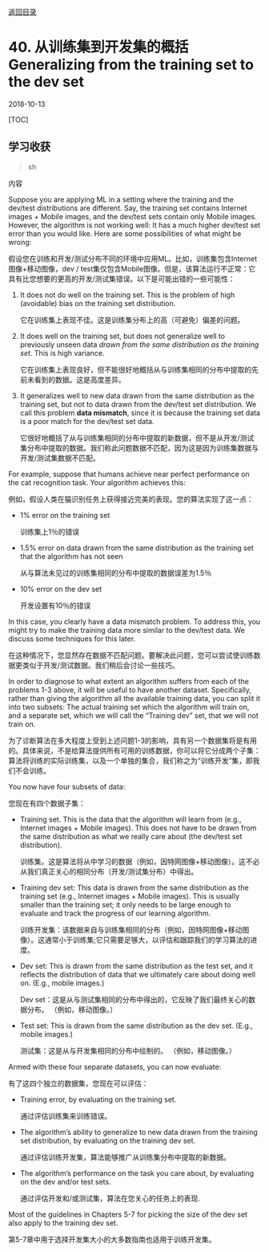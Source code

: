 [返回目录](../MLY_index.html)

# 40. 从训练集到开发集的概括 Generalizing from the training set to the dev set

2018-10-13

[TOC]

## 学习收获

> sh

内容

Suppose you are applying ML in a setting where the training and the dev/test distributions are different. Say, the training set contains Internet images + Mobile images, and the dev/test sets contain only Mobile images. However, the algorithm is not working well: It has a much higher dev/test set error than you would like. Here are some possibilities of what might be wrong:

假设您在训练和开发/测试分布不同的环境中应用ML。比如，训练集包含Internet图像+移动图像，dev / test集仅包含Mobile图像。但是，该算法运行不正常：它具有比您想要的更高的开发/测试集错误。以下是可能出错的一些可能性：

1. It does not do well on the training set. This is the problem of high (avoidable) bias on the training set distribution.

   它在训练集上表现不佳。这是训练集分布上的高（可避免）偏差的问题。

2. It does well on the training set, but does not generalize well to previously unseen data *drawn from the same distribution as the training set*. This is high variance.

   它在训练集上表现良好，但不能很好地概括从与训练集相同的分布中提取的先前未看到的数据。这是高度差异。

3. It generalizes well to new data drawn from the same distribution as the training set, but not to data drawn from the dev/test set distribution. We call this problem **data mismatch**, since it is because the training set data is a poor match for the dev/test set data.

   它很好地概括了从与训练集相同的分布中提取的新数据，但不是从开发/测试集分布中提取的数据。我们称此问题数据不匹配，因为这是因为训练集数据与开发/测试集数据不匹配。

For example, suppose that humans achieve near perfect performance on the cat recognition task. Your algorithm achieves this:

例如，假设人类在猫识别任务上获得接近完美的表现。您的算法实现了这一点：

- 1% error on the training set

  训练集上1％的错误

- 1.5% error on data drawn from the same distribution as the training set that the algorithm has not seen

  从与算法未见过的训练集相同的分布中提取的数据误差为1.5％

- 10% error on the dev set

  开发设置有10％的错误

In this case, you clearly have a data mismatch problem. To address this, you might try to make the training data more similar to the dev/test data. We discuss some techniques for this later.

在这种情况下，您显然存在数据不匹配问题。要解决此问题，您可以尝试使训练数据更类似于开发/测试数据。我们稍后会讨论一些技巧。

In order to diagnose to what extent an algorithm suffers from each of the problems 1-3 above, it will be useful to have another dataset. Specifically, rather than giving the algorithm all the available training data, you can split it into two subsets: The actual training set which the algorithm will train on, and a separate set, which we will call the “Training dev” set, that we will not train on.

为了诊断算法在多大程度上受到上述问题1-3的影响，具有另一个数据集将是有用的。具体来说，不是给算法提供所有可用的训练数据，你可以将它分成两个子集：算法将训练的实际训练集，以及一个单独的集合，我们称之为“训练开发”集，即我们不会训练。

You now have four subsets of data:

您现在有四个数据子集：

- Training set. This is the data that the algorithm will learn from (e.g., Internet images + Mobile images). This does not have to be drawn from the same distribution as what we really care about (the dev/test set distribution).

  训练集。这是算法将从中学习的数据（例如，因特网图像+移动图像）。这不必从我们真正关心的相同分布（开发/测试集分布）中得出。

- Training dev set: This data is drawn from the same distribution as the training set (e.g., Internet images + Mobile images). This is usually smaller than the training set; it only needs to be large enough to evaluate and track the progress of our learning algorithm.

  训练开发集：该数据来自与训练集相同的分布（例如，因特网图像+移动图像）。这通常小于训练集;它只需要足够大，以评估和跟踪我们的学习算法的进度。

- Dev set: This is drawn from the same distribution as the test set, and it reflects the distribution of data that we ultimately care about doing well on. (E.g., mobile images.)

  Dev set：这是从与测试集相同的分布中得出的，它反映了我们最终关心的数据分布。 （例如，移动图像。）

- Test set: This is drawn from the same distribution as the dev set. (E.g., mobile images.) 

  测试集：这是从与开发集相同的分布中绘制的。 （例如，移动图像。）

Armed with these four separate datasets, you can now evaluate:

有了这四个独立的数据集，您现在可以评估：

- Training error, by evaluating on the training set.

  通过评估训练集来训练错误。

- The algorithm’s ability to generalize to new data drawn from the training set distribution, by evaluating on the training dev set.

  通过评估训练开发集，算法能够推广从训练集分布中提取的新数据。

- The algorithm’s performance on the task you care about, by evaluating on the dev and/or test sets.

  通过评估开发和/或测试集，算法在您关心的任务上的表现.

Most of the guidelines in Chapters 5-7 for picking the size of the dev set also apply to the training dev set.

第5-7章中用于选择开发集大小的大多数指南也适用于训练开发集。